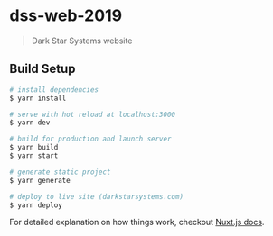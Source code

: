 # dss-web-2019

> Dark Star Systems website

## Build Setup

``` bash
# install dependencies
$ yarn install

# serve with hot reload at localhost:3000
$ yarn dev

# build for production and launch server
$ yarn build
$ yarn start

# generate static project
$ yarn generate

# deploy to live site (darkstarsystems.com)
$ yarn deploy
```

For detailed explanation on how things work, checkout [Nuxt.js docs](https://nuxtjs.org).
